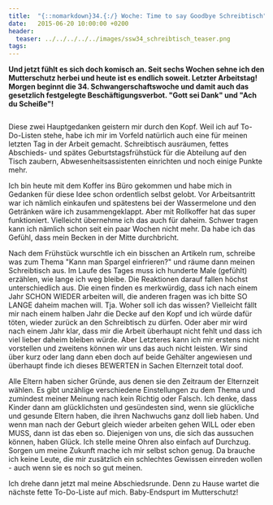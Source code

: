 ```yaml
---
title:  "{::nomarkdown}34.{:/} Woche: Time to say Goodbye Schreibtisch"
date:   2015-06-20 10:00:00 +0200
header:
  teaser: ../../../../../images/ssw34_schreibtisch_teaser.png
tags:
---
```

**Und jetzt fühlt es sich doch komisch an. Seit sechs Wochen sehne ich den Mutterschutz herbei und heute ist es endlich soweit. Letzter Arbeitstag! Morgen beginnt die 34. Schwangerschaftswoche und damit auch das gesetzlich festgelegte Beschäftigungsverbot. "Gott sei Dank" und "Ach du Scheiße"!**

<figure>
  <img src="../../../../../images/ssw34_schreibtisch.jpg" alt="">
  <figcaption></figcaption>
</figure>

Diese zwei Hauptgedanken geistern mir durch den Kopf. Weil ich auf To-Do-Listen stehe, habe ich mir im Vorfeld natürlich auch eine für meinen letzten Tag in der Arbeit gemacht. Schreibtisch ausräumen, fettes Abschieds- und spätes Geburtstagsfrühstück für die Abteilung auf den Tisch zaubern, Abwesenheitsassistenten einrichten und noch einige Punkte mehr.

Ich bin heute mit dem Koffer ins Büro gekommen und habe mich in Gedanken für diese Idee schon ordentlich selbst gelobt. Vor Arbeitsantritt war ich nämlich einkaufen und spätestens bei der Wassermelone und den Getränken wäre ich zusammengeklappt. Aber mit Rollkoffer hat das super funktioniert. Vielleicht übernehme ich das auch für daheim. Schwer tragen kann ich nämlich schon seit ein paar Wochen nicht mehr. Da habe ich das Gefühl, dass mein Becken in der Mitte durchbricht.

Nach dem Frühstück wurschtle ich ein bisschen an Artikeln rum, schreibe was zum Thema "Kann man Spargel einfrieren?" und räume dann meinen Schreibtisch aus. Im Laufe des Tages muss ich hunderte Male (gefühlt) erzählen, wie lange ich weg bleibe. Die Reaktionen darauf fallen höchst unterschiedlich aus. Die einen finden es merkwürdig, dass ich nach einem Jahr SCHON WIEDER arbeiten will, die anderen fragen was ich bitte SO LANGE daheim machen will. Tja. Woher soll ich das wissen? Vielleicht fällt mir nach einem halben Jahr die Decke auf den Kopf und ich würde dafür töten, wieder zurück an den Schreibtisch zu dürfen. Oder aber mir wird nach einem Jahr klar, dass mir die Arbeit überhaupt nicht fehlt und dass ich viel lieber daheim bleiben würde. Aber Letzteres kann ich mir erstens nicht vorstellen und zweitens können wir uns das auch nicht leisten. Wir sind über kurz oder lang dann eben doch auf beide Gehälter angewiesen und überhaupt finde ich dieses BEWERTEN in Sachen Elternzeit total doof.

Alle Eltern haben sicher Gründe, aus denen sie den Zeitraum der Elternzeit wählen. Es gibt unzählige verschiedene Einstellungen zu dem Thema und zumindest meiner Meinung nach kein Richtig oder Falsch. Ich denke, dass Kinder dann am glücklichsten und gesündesten sind, wenn sie glückliche und gesunde Eltern haben, die ihren Nachwuchs ganz doll lieb haben. Und wenn man nach der Geburt gleich wieder arbeiten gehen WILL oder eben MUSS, dann ist das eben so. Diejenigen von uns, die sich das aussuchen können, haben Glück. Ich stelle meine Ohren also einfach auf Durchzug. Sorgen um meine Zukunft mache ich mir selbst schon genug. Da brauche ich keine Leute, die mir zusätzlich ein schlechtes Gewissen einreden wollen - auch wenn sie es noch so gut meinen.

Ich drehe dann jetzt mal meine Abschiedsrunde. Denn zu Hause wartet die nächste fette To-Do-Liste auf mich. Baby-Endspurt im Mutterschutz!